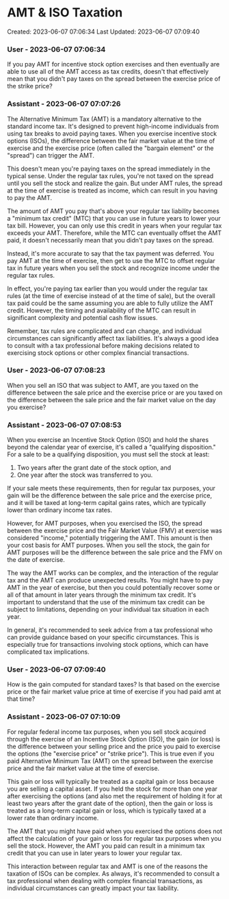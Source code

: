 # AMT & ISO Taxation

Created: 2023-06-07 07:06:34
Last Updated: 2023-06-07 07:09:40

### User - 2023-06-07 07:06:34

If you pay AMT for incentive stock option exercises and then eventually are able to use all of the AMT access as tax credits, doesn't that effectively mean that you didn't pay taxes on the spread between the exercise price of the strike price?

### Assistant - 2023-06-07 07:07:26

The Alternative Minimum Tax (AMT) is a mandatory alternative to the standard income tax. It's designed to prevent high-income individuals from using tax breaks to avoid paying taxes. When you exercise incentive stock options (ISOs), the difference between the fair market value at the time of exercise and the exercise price (often called the "bargain element" or the "spread") can trigger the AMT. 

This doesn't mean you're paying taxes on the spread immediately in the typical sense. Under the regular tax rules, you're not taxed on the spread until you sell the stock and realize the gain. But under AMT rules, the spread at the time of exercise is treated as income, which can result in you having to pay the AMT.

The amount of AMT you pay that's above your regular tax liability becomes a "minimum tax credit" (MTC) that you can use in future years to lower your tax bill. However, you can only use this credit in years when your regular tax exceeds your AMT. Therefore, while the MTC can eventually offset the AMT paid, it doesn't necessarily mean that you didn't pay taxes on the spread.

Instead, it's more accurate to say that the tax payment was deferred. You pay AMT at the time of exercise, then get to use the MTC to offset regular tax in future years when you sell the stock and recognize income under the regular tax rules. 

In effect, you're paying tax earlier than you would under the regular tax rules (at the time of exercise instead of at the time of sale), but the overall tax paid could be the same assuming you are able to fully utilize the AMT credit. However, the timing and availability of the MTC can result in significant complexity and potential cash flow issues.

Remember, tax rules are complicated and can change, and individual circumstances can significantly affect tax liabilities. It's always a good idea to consult with a tax professional before making decisions related to exercising stock options or other complex financial transactions.

### User - 2023-06-07 07:08:23

When you sell an ISO that was subject to AMT, are you taxed on the difference between the sale price and the exercise price or are you taxed on the difference between the sale price and the fair market value on the day you exercise? 

### Assistant - 2023-06-07 07:08:53

When you exercise an Incentive Stock Option (ISO) and hold the shares beyond the calendar year of exercise, it's called a "qualifying disposition." For a sale to be a qualifying disposition, you must sell the stock at least:

1. Two years after the grant date of the stock option, and
2. One year after the stock was transferred to you.

If your sale meets these requirements, then for regular tax purposes, your gain will be the difference between the sale price and the exercise price, and it will be taxed at long-term capital gains rates, which are typically lower than ordinary income tax rates.

However, for AMT purposes, when you exercised the ISO, the spread between the exercise price and the Fair Market Value (FMV) at exercise was considered "income," potentially triggering the AMT. This amount is then your cost basis for AMT purposes. When you sell the stock, the gain for AMT purposes will be the difference between the sale price and the FMV on the date of exercise.

The way the AMT works can be complex, and the interaction of the regular tax and the AMT can produce unexpected results. You might have to pay AMT in the year of exercise, but then you could potentially recover some or all of that amount in later years through the minimum tax credit. It's important to understand that the use of the minimum tax credit can be subject to limitations, depending on your individual tax situation in each year.

In general, it's recommended to seek advice from a tax professional who can provide guidance based on your specific circumstances. This is especially true for transactions involving stock options, which can have complicated tax implications.

### User - 2023-06-07 07:09:40

How is the gain computed for standard taxes? Is that based on the exercise price or the fair market value price at time of exercise if you had paid amt at that time?

### Assistant - 2023-06-07 07:10:09

For regular federal income tax purposes, when you sell stock acquired through the exercise of an Incentive Stock Option (ISO), the gain (or loss) is the difference between your selling price and the price you paid to exercise the options (the "exercise price" or "strike price"). This is true even if you paid Alternative Minimum Tax (AMT) on the spread between the exercise price and the fair market value at the time of exercise. 

This gain or loss will typically be treated as a capital gain or loss because you are selling a capital asset. If you held the stock for more than one year after exercising the options (and also met the requirement of holding it for at least two years after the grant date of the option), then the gain or loss is treated as a long-term capital gain or loss, which is typically taxed at a lower rate than ordinary income.

The AMT that you might have paid when you exercised the options does not affect the calculation of your gain or loss for regular tax purposes when you sell the stock. However, the AMT you paid can result in a minimum tax credit that you can use in later years to lower your regular tax. 

This interaction between regular tax and AMT is one of the reasons the taxation of ISOs can be complex. As always, it's recommended to consult a tax professional when dealing with complex financial transactions, as individual circumstances can greatly impact your tax liability.


